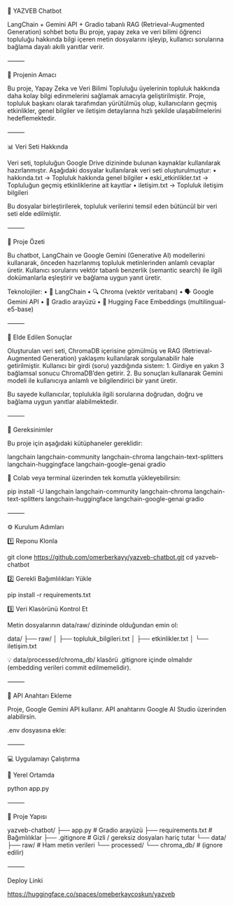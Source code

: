 🤖 YAZVEB Chatbot

LangChain + Gemini API + Gradio tabanlı RAG (Retrieval-Augmented Generation) sohbet botu
Bu proje, yapay zeka ve veri bilimi öğrenci topluluğu hakkında bilgi içeren metin dosyalarını işleyip, kullanıcı sorularına bağlama dayalı akıllı yanıtlar verir.

⸻

🎯 Projenin Amacı

Bu proje, Yapay Zeka ve Veri Bilimi Topluluğu üyelerinin topluluk hakkında daha kolay bilgi edinmelerini sağlamak amacıyla geliştirilmiştir.
Proje, topluluk başkanı olarak tarafımdan yürütülmüş olup, kullanıcıların geçmiş etkinlikler, genel bilgiler ve iletişim detaylarına hızlı şekilde ulaşabilmelerini hedeflemektedir.

⸻

📊 Veri Seti Hakkında

Veri seti, topluluğun Google Drive dizininde bulunan kaynaklar kullanılarak hazırlanmıştır.
Aşağıdaki dosyalar kullanılarak veri seti oluşturulmuştur:
	•	hakkında.txt → Topluluk hakkında genel bilgiler
	•	eski_etkinlikler.txt → Topluluğun geçmiş etkinliklerine ait kayıtlar
	•	iletişim.txt → Topluluk iletişim bilgileri

Bu dosyalar birleştirilerek, topluluk verilerini temsil eden bütüncül bir veri seti elde edilmiştir.

⸻

🚀 Proje Özeti

Bu chatbot, LangChain ve Google Gemini (Generative AI) modellerini kullanarak,
önceden hazırlanmış topluluk metinlerinden anlamlı cevaplar üretir.
Kullanıcı sorularını vektör tabanlı benzerlik (semantic search) ile ilgili dokümanlarla eşleştirir
ve bağlama uygun yanıt üretir.

Teknolojiler:
	•	🧠 LangChain
	•	🔍 Chroma (vektör veritabanı)
	•	🗣️ Google Gemini API
	•	💬 Gradio arayüzü
	•	💾 Hugging Face Embeddings (multilingual-e5-base)

 ⸻

🧠 Elde Edilen Sonuçlar

Oluşturulan veri seti, ChromaDB içerisine gömülmüş ve RAG (Retrieval-Augmented Generation) yaklaşımı kullanılarak sorgulanabilir hale getirilmiştir.
Kullanıcı bir girdi (soru) yazdığında sistem:
	1.	Girdiye en yakın 3 bağlamsal sonucu ChromaDB’den getirir.
	2.	Bu sonuçları kullanarak Gemini modeli ile kullanıcıya anlamlı ve bilgilendirici bir yanıt üretir.

Bu sayede kullanıcılar, toplulukla ilgili sorularına doğrudan, doğru ve bağlama uygun yanıtlar alabilmektedir.

⸻

🧩 Gereksinimler

Bu proje için aşağıdaki kütüphaneler gereklidir:

langchain
langchain-community
langchain-chroma
langchain-text-splitters
langchain-huggingface
langchain-google-genai
gradio

🔹 Colab veya terminal üzerinden tek komutla yükleyebilirsin:

pip install -U langchain langchain-community langchain-chroma langchain-text-splitters langchain-huggingface langchain-google-genai gradio


⸻

⚙️ Kurulum Adımları

1️⃣ Reponu Klonla

git clone https://github.com/omerberkayy/yazveb-chatbot.git
cd yazveb-chatbot

2️⃣ Gerekli Bağımlılıkları Yükle

pip install -r requirements.txt

3️⃣ Veri Klasörünü Kontrol Et

Metin dosyalarının data/raw/ dizininde olduğundan emin ol:

data/
 ├── raw/
 │   ├── topluluk_bilgileri.txt
 │   ├── etkinlikler.txt
 │   └── iletişim.txt

💡 data/processed/chroma_db/ klasörü .gitignore içinde olmalıdır (embedding verileri commit edilmemelidir).

⸻

🔐 API Anahtarı Ekleme

Proje, Google Gemini API kullanır.
API anahtarını Google AI Studio üzerinden alabilirsin.

.env dosyasına ekle:

⸻

💻 Uygulamayı Çalıştırma

🔸 Yerel Ortamda

python app.py

⸻

📂 Proje Yapısı

yazveb-chatbot/
 ├── app.py                    # Gradio arayüzü
 ├── requirements.txt          # Bağımlılıklar
 ├── .gitignore                # Gizli / gereksiz dosyaları hariç tutar
 └── data/
     ├── raw/                  # Ham metin verileri
     └── processed/
         └── chroma_db/        # (ignore edilir)

⸻

Deploy Linki

https://huggingface.co/spaces/omeberkaycoskun/yazveb
